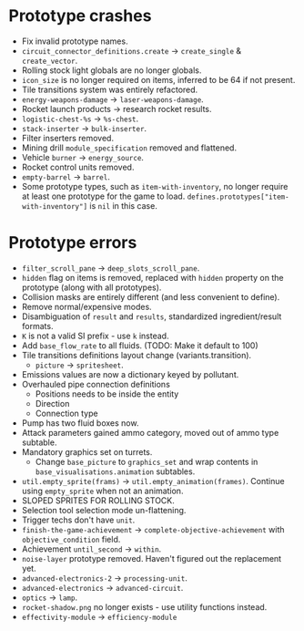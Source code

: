 # Prototype crashes

- Fix invalid prototype names.
- `circuit_connector_definitions.create` -> `create_single` & `create_vector`.
- Rolling stock light globals are no longer globals.
- `icon_size` is no longer required on items, inferred to be 64 if not present.
- Tile transitions system was entirely refactored.
- `energy-weapons-damage` -> `laser-weapons-damage`.
- Rocket launch products -> research rocket results.
- `logistic-chest-%s` -> `%s-chest`.
- `stack-inserter` -> `bulk-inserter`.
- Filter inserters removed.
- Mining drill `module_specification` removed and flattened.
- Vehicle `burner` -> `energy_source`.
- Rocket control units removed.
- `empty-barrel` -> `barrel`.
- Some prototype types, such as `item-with-inventory`, no longer require at least one prototype for the game to load. `defines.prototypes["item-with-inventory"]` is `nil` in this case.

# Prototype errors

- `filter_scroll_pane` -> `deep_slots_scroll_pane`.
- `hidden` flag on items is removed, replaced with `hidden` property on the prototype (along with all prototypes).
- Collision masks are entirely different (and less convenient to define).
- Remove normal/expensive modes.
- Disambiguation of `result` and `results`, standardized ingredient/result formats.
- `K` is not a valid SI prefix - use `k` instead.
- Add `base_flow_rate` to all fluids. (TODO: Make it default to 100)
- Tile transitions definitions layout change (variants.transition).
  - `picture` -> `spritesheet`.
- Emissions values are now a dictionary keyed by pollutant.
- Overhauled pipe connection definitions
  - Positions needs to be inside the entity
  - Direction
  - Connection type
- Pump has two fluid boxes now.
- Attack parameters gained ammo category, moved out of ammo type subtable.
- Mandatory graphics set on turrets.
  - Change `base_picture` to `graphics_set` and wrap contents in `base_visualisations.animation` subtables.
- `util.empty_sprite(frams)` -> `util.empty_animation(frames)`. Continue using `empty_sprite` when not an animation.
- SLOPED SPRITES FOR ROLLING STOCK.
- Selection tool selection mode un-flattening.
- Trigger techs don't have `unit`.
- `finish-the-game-achievement` -> `complete-objective-achievement` with `objective_condition` field.
- Achievement `until_second` -> `within`.
- `noise-layer` prototype removed. Haven't figured out the replacement yet.
- `advanced-electronics-2` -> `processing-unit`.
- `advanced-electronics` -> `advanced-circuit`.
- `optics` -> `lamp`.
- `rocket-shadow.png` no longer exists - use utility functions instead.
- `effectivity-module` -> `efficiency-module`
